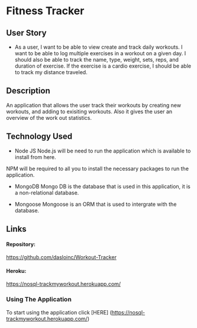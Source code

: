 # Fitness Tracker

## User Story
* As a user, I want to be able to view create and track daily workouts. I want to be able to log multiple exercises in a workout on a given day. I should also be able to track the name, type, weight, sets, reps, and duration of exercise. If the exercise is a cardio exercise, I should be able to track my distance traveled.

## Description
An application that allows the user track their workouts by creating new workouts, and adding to exisiting workouts. Also it gives the user an overview of the work out statistics.

## Technology Used

- Node JS
Node.js will be need to run the application which is available to install from here.

NPM will be required to all you to install the necessary packages to run the application.

- MongoDB
Mongo DB is the database that is used in this application, it is a non-relational database.

- Mongoose
Mongoose is an ORM that is used to intergrate with the database.

## Links
#### Repository:
https://github.com/dasloinc/Workout-Tracker

#### Heroku:
https://nosql-trackmyworkout.herokuapp.com/

### Using The Application
To start using the application click [HERE] (https://nosql-trackmyworkout.herokuapp.com/)